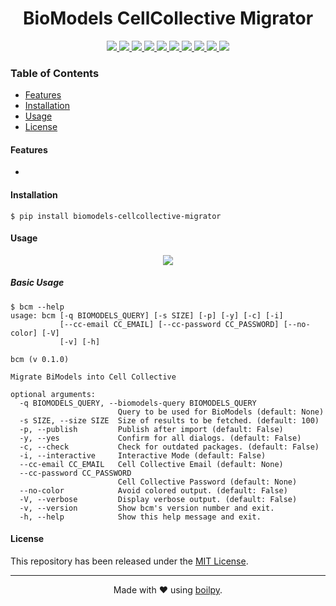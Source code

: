 <div align="center">
    <h1>
        BioModels CellCollective Migrator
    </h1>
</div>

<p align="center">
    <a href="https://travis-ci.org/achillesrasquinha/biomodels-cellcollective-migrator">
        <img src="https://img.shields.io/travis/achillesrasquinha/biomodels-cellcollective-migrator.svg?style=flat-square">
    </a>
    <a href="https://ci.appveyor.com/project/achillesrasquinha/biomodels-cellcollective-migrator">
        <img src="https://img.shields.io/appveyor/ci/achillesrasquinha/biomodels-cellcollective-migrator.svg?style=flat-square&logo=appveyor">
    </a>
    <a href="https://coveralls.io/github/achillesrasquinha/biomodels-cellcollective-migrator">
        <img src="https://img.shields.io/coveralls/github/achillesrasquinha/biomodels-cellcollective-migrator.svg?style=flat-square">
    </a>
    <a href="https://pypi.org/project/biomodels-cellcollective-migrator/">
		<img src="https://img.shields.io/pypi/v/biomodels-cellcollective-migrator.svg?style=flat-square">
	</a>
    <a href="https://pypi.org/project/biomodels-cellcollective-migrator/">
		<img src="https://img.shields.io/pypi/l/biomodels-cellcollective-migrator.svg?style=flat-square">
	</a>
    <a href="https://pypi.org/project/biomodels-cellcollective-migrator/">
		<img src="https://img.shields.io/pypi/pyversions/biomodels-cellcollective-migrator.svg?style=flat-square">
	</a>
    <a href="https://hub.docker.com/r/achillesrasquinha/biomodels-cellcollective-migrator">
		<img src="https://img.shields.io/docker/build/achillesrasquinha/biomodels-cellcollective-migrator.svg?style=flat-square&logo=docker">
	</a>
    <a href="https://git.io/boilpy">
      <img src="https://img.shields.io/badge/made%20with-boilpy-red.svg?style=flat-square">
    </a>
	<a href="https://saythanks.io/to/achillesrasquinha">
		<img src="https://img.shields.io/badge/Say%20Thanks-🦉-1EAEDB.svg?style=flat-square">
	</a>
	<a href="https://paypal.me/achillesrasquinha">
		<img src="https://img.shields.io/badge/donate-💵-f44336.svg?style=flat-square">
	</a>
</p>

### Table of Contents
* [Features](#Features)
* [Installation](#installation)
* [Usage](#usage)
* [License](#license)

#### Features
* 

#### Installation

```shell
$ pip install biomodels-cellcollective-migrator
```

#### Usage

<div align="center">
    <img src=".github/assets/demo.gif">
</div>

##### Basic Usage

```
$ bcm --help
usage: bcm [-q BIOMODELS_QUERY] [-s SIZE] [-p] [-y] [-c] [-i]
           [--cc-email CC_EMAIL] [--cc-password CC_PASSWORD] [--no-color] [-V]
           [-v] [-h]

bcm (v 0.1.0)

Migrate BiModels into Cell Collective

optional arguments:
  -q BIOMODELS_QUERY, --biomodels-query BIOMODELS_QUERY
                        Query to be used for BioModels (default: None)
  -s SIZE, --size SIZE  Size of results to be fetched. (default: 100)
  -p, --publish         Publish after import (default: False)
  -y, --yes             Confirm for all dialogs. (default: False)
  -c, --check           Check for outdated packages. (default: False)
  -i, --interactive     Interactive Mode (default: False)
  --cc-email CC_EMAIL   Cell Collective Email (default: None)
  --cc-password CC_PASSWORD
                        Cell Collective Password (default: None)
  --no-color            Avoid colored output. (default: False)
  -V, --verbose         Display verbose output. (default: False)
  -v, --version         Show bcm's version number and exit.
  -h, --help            Show this help message and exit.
```

#### License

This repository has been released under the [MIT License](LICENSE).

---

<div align="center">
  Made with ❤️ using <a href="https://git.io/boilpy">boilpy</a>.
</div>